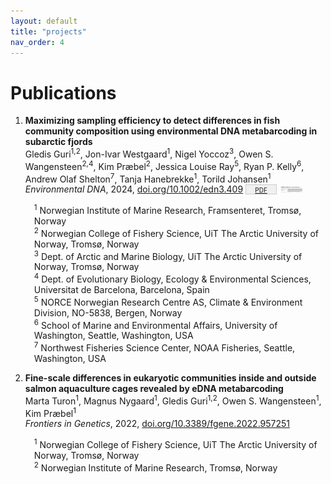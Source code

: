 ```yaml
---
layout: default
title: "projects"
nav_order: 4
---
```


# Publications

1. **Maximizing sampling efficiency to detect differences in fish community composition using environmental DNA metabarcoding in subarctic fjords**  
   Gledis Guri<sup>1,2</sup>, Jon-Ivar Westgaard<sup>1</sup>, Nigel Yoccoz<sup>3</sup>, Owen S. Wangensteen<sup>2,4</sup>, Kim Præbel<sup>2</sup>, Jessica Louise Ray<sup>5</sup>, Ryan P. Kelly<sup>6</sup>, Andrew Olaf Shelton<sup>7</sup>, Tanja Hanebrekke<sup>1</sup>, Torild Johansen<sup>1</sup>  
   *Environmental DNA*, 2024, [doi.org/10.1002/edn3.409](https://onlinelibrary.wiley.com/doi/full/10.1002/edn3.409)
   <a href="assets/pdf/Environmental DNA - 2023 - Guri - Maximizing sampling efficiency to detect differences in fish community composition using.pdf" target="_blank" style="display: inline-block; padding: 2px 4px; font-size: 10px; border: 1px solid #ccc; background-color: #f0f0f0; width: 40px; height: 10px; text-align: center;">PDF</a>
   <a href="assets/pdf/Environmental DNA - 2023 - Guri - Maximizing sampling efficiency to detect differences in fish community composition using.pdf" target="_blank">
      <img src="assets/images/Maximizing_thumbnail.jpg" alt="Environmental DNA PDF" style="width: 40px; height: 10px;">
   </a>

   <div style="font-size: 1em; margin-left: 1em;">
   <sup>1</sup> Norwegian Institute of Marine Research, Framsenteret, Tromsø, Norway<br>
   <sup>2</sup> Norwegian College of Fishery Science, UiT The Arctic University of Norway, Tromsø, Norway<br>
   <sup>3</sup> Dept. of Arctic and Marine Biology, UiT The Arctic University of Norway, Tromsø, Norway<br>
   <sup>4</sup> Dept. of Evolutionary Biology, Ecology & Environmental Sciences, Universitat de Barcelona, Barcelona, Spain<br>
   <sup>5</sup> NORCE Norwegian Research Centre AS, Climate & Environment Division, NO-5838, Bergen, Norway<br>
   <sup>6</sup> School of Marine and Environmental Affairs, University of Washington, Seattle, Washington, USA<br>
   <sup>7</sup> Northwest Fisheries Science Center, NOAA Fisheries, Seattle, Washington, USA
   </div>

2. **Fine-scale differences in eukaryotic communities inside and outside salmon aquaculture cages revealed by eDNA metabarcoding**  
   Marta Turon<sup>1</sup>, Magnus Nygaard<sup>1</sup>, Gledis Guri<sup>1,2</sup>, Owen S. Wangensteen<sup>1</sup>, Kim Præbel<sup>1</sup>  
   *Frontiers in Genetics*, 2022, [doi.org/10.3389/fgene.2022.957251](https://www.frontiersin.org/journals/genetics/articles/10.3389/fgene.2022.957251/full)
   <div style="font-size: 1em; margin-left: 1em;">
   <sup>1</sup> Norwegian College of Fishery Science, UiT The Arctic University of Norway, Tromsø, Norway<br>
   <sup>2</sup> Norwegian Institute of Marine Research, Tromsø, Norway
   </div>